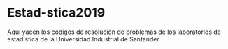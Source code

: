 # Estad-stica2019
Aquí yacen los códigos de resolución de problemas de los laboratorios de estadística de la Universidad Industrial de Santander

